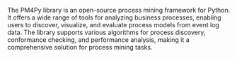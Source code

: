 The PM4Py library is an open-source process mining framework for Python. It offers a wide range of tools for analyzing business processes, enabling users to discover, visualize, and evaluate process models from event log data. The library supports various algorithms for process discovery, conformance checking, and performance analysis, making it a comprehensive solution for process mining tasks.
